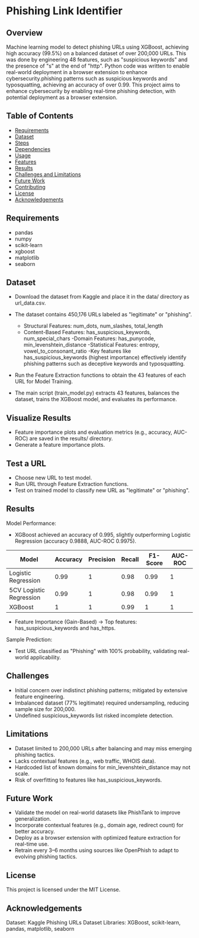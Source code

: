 # Phishing Link Identifier
  

## Overview
Machine learning model to detect phishing URLs using XGBoost, achieving high accuracy (99.5%) on a balanced dataset of over 200,000 URLs. This was done by engineering 48 features, such as "suspicious keywords" and the presence of "s" at the end of "http". Python code was written to enable real-world deployment in a browser extension to enhance cybersecurity.phishing patterns such as suspicious keywords and typosquatting, achieving an accuracy of over 0.99. This project aims to enhance cybersecurity by enabling real-time phishing detection, with potential deployment as a browser extension.

## Table of Contents
- [Requirements](#Requirements)
- [Dataset](#Dataset)
- [Steps](#steps)
- [Dependencies](#dependencies)
- [Usage](#usage)
- [Features](#features)
- [Results](#results)
- [Challenges and Limitations](#challenges-and-limitations)
- [Future Work](#future-work)
- [Contributing](#contributing)
- [License](#license)
- [Acknowledgements](#acknowledgements)

## Requirements

- pandas
- numpy
- scikit-learn
- xgboost
- matplotlib
- seaborn


## Dataset

- Download the dataset from Kaggle and place it in the data/ directory as url_data.csv.
- The dataset contains 450,176 URLs labeled as "legitimate" or "phishing".

	- Structural Features: num_dots, num_slashes, total_length
	- Content-Based Features: has_suspicious_keywords, num_special_chars
	 -Domain Features: has_punycode, min_levenshtein_distance
	 -Statistical Features: entropy, vowel_to_consonant_ratio
	 -Key features like has_suspicious_keywords (highest importance) effectively identify phishing patterns such as deceptive keywords and typosquatting.

- Run the Feature Extraction functions to obtain the 43 features of each URL for Model Training.
- The main script (train_model.py) extracts 43 features, balances the dataset, trains the XGBoost model, and evaluates its performance.

## Visualize Results
- Feature importance plots and evaluation metrics (e.g., accuracy, AUC-ROC) are saved in the results/ directory.
- Generate a feature importance plots.

## Test a URL
- Choose new URL to test model.
- Run URL through Feature Extraction functions.
- Test on trained model to classify new URL as "legitimate" or "phishing".

## Results
Model Performance:
- XGBoost achieved an accuracy of 0.995, slightly outperforming Logistic Regression (accuracy 0.9888, AUC-ROC 0.9975).

| Model                 | Accuracy | Precision | Recall | F1-Score | AUC-ROC |
|-----------------------|----------|-----------|--------|----------|---------|
| Logistic Regression   | 0.99     | 1         | 0.98   | 0.99     | 1       |
| 5CV Logistic Regression | 0.99   | 1         | 0.98   | 0.99     | 1       |
| XGBoost               | 1        | 1         | 0.99   | 1        | 1       |

- Feature Importance (Gain-Based) -> Top features: has_suspicious_keywords and has_https.

Sample Prediction:
- Test URL classified as "Phishing" with 100% probability, validating real-world applicability.

## Challenges
- Initial concern over indistinct phishing patterns; mitigated by extensive feature engineering.
- Imbalanced dataset (77% legitimate) required undersampling, reducing sample size for 200,000.
- Undefined suspicious_keywords list risked incomplete detection.

## Limitations
- Dataset limited to 200,000 URLs after balancing and may miss emerging phishing tactics.
- Lacks contextual features (e.g., web traffic, WHOIS data).
- Hardcoded list of known domains for min_levenshtein_distance may not scale.
- Risk of overfitting to features like has_suspicious_keywords.

## Future Work
- Validate the model on real-world datasets like PhishTank to improve generalization.
- Incorporate contextual features (e.g., domain age, redirect count) for better accuracy.
- Deploy as a browser extension with optimized feature extraction for real-time use.
- Retrain every 3–6 months using sources like OpenPhish to adapt to evolving phishing tactics.

## License
This project is licensed under the MIT License.

## Acknowledgements
Dataset: Kaggle Phishing URLs Dataset
Libraries: XGBoost, scikit-learn, pandas, matplotlib, seaborn